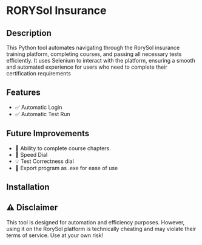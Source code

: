 # RORYSol Insurance

## Description  
This Python tool automates navigating through the RorySol insurance training platform, completing courses, and passing all necessary tests efficiently. It uses Selenium to interact with the platform, ensuring a smooth and automated experience for users who need to complete their certification requirements

## Features  
- ✅ Automatic Login
- ✅ Automatic Test Run  

## Future Improvements  
- 🚀 Ability to complete course chapters.
- 🔧 Speed Dial
- 💡 Test Correctness dial
- :brain: Export program as .exe for ease of use

## Installation  

## ⚠️ Disclaimer

This tool is designed for automation and efficiency purposes. However, using it on the RorySol platform is technically cheating and may violate their terms of service. Use at your own risk!


